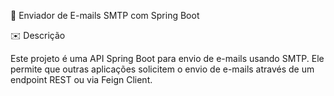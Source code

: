 📧 Enviador de E-mails SMTP com Spring Boot

✉️ Descrição

Este projeto é uma API Spring Boot para envio de e-mails usando SMTP. Ele permite que outras aplicações solicitem o envio de e-mails através de um endpoint REST ou via Feign Client.